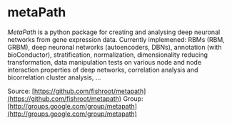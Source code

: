 metaPath
========

*MetaPath* is a python package for creating and analysing deep neuronal networks from gene expression data. Currently implemened: RBMs (RBM, GRBM), deep neuronal networks (autoencoders, DBNs), annotation (with bioConductor), stratification, normalization, dimensionality reducing transformation, data manipulation tests on various node and node interaction properties of deep networks, correlation analysis and bicorrelation cluster analysis, …

Source: [https://github.com/fishroot/metapath](https://github.com/fishroot/metapath)
Group: [http://groups.google.com/group/metapath](http://groups.google.com/group/metapath)
